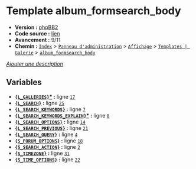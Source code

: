 # Template album_formsearch_body

* __Version :__ [phpBB2](.)
* __Code source :__ [lien](../../src/subsilver/album_formsearch_body.tpl)
* __Avancement :__ 9/11
* __Chemin :__ [`Index`](http://votre-forum.appspot.com/#/admin/,&part=themes,&mode=gallery&sub=templates,?l=gallery&mode=edit_gallery&part=themes&sub=templates&t=204) > [`Panneau d'administration`](http://votre-forum.appspot.com/admin/#&part=themes,&mode=gallery&sub=templates,?l=gallery&mode=edit_gallery&part=themes&sub=templates&t=204) > [`Affichage`](http://votre-forum.appspot.com/admin/?part=themes#&mode=gallery&sub=templates,?l=gallery&mode=edit_gallery&part=themes&sub=templates&t=204) > [`Templates | Galerie`](http://votre-forum.appspot.com/admin/?mode=gallery&part=themes&sub=templates#?l=gallery&mode=edit_gallery&part=themes&sub=templates&t=204) > [`album_formsearch_body`](http://votre-forum.appspot.com/admin/?l=gallery&mode=edit_gallery&part=themes&sub=templates&t=204)

[*Ajouter une description*](https://fa-tvars.appspot.com/tpl/subsilver/album_formsearch_body)

## Variables

* __[`{L_GALLERIES}`](https://github.com/Etana/template/blob/master/var/L_GALLERIES.md#readme)<a href="https://fa-tvars.appspot.com/var/L_GALLERIES">*</a> :__ ligne [`17`](../../src/subsilver/album_formsearch_body.tpl#L17)
* __[`{L_SEARCH}`](https://github.com/Etana/template/blob/master/var/L_SEARCH.md#readme) :__ ligne [`25`](../../src/subsilver/album_formsearch_body.tpl#L25)
* __[`{L_SEARCH_KEYWORDS}`](https://github.com/Etana/template/blob/master/var/L_SEARCH_KEYWORDS.md#readme) :__ ligne [`7`](../../src/subsilver/album_formsearch_body.tpl#L7)
* __[`{L_SEARCH_KEYWORDS_EXPLAIN}`](https://github.com/Etana/template/blob/master/var/L_SEARCH_KEYWORDS_EXPLAIN.md#readme)<a href="https://fa-tvars.appspot.com/var/L_SEARCH_KEYWORDS_EXPLAIN">*</a> :__ ligne [`8`](../../src/subsilver/album_formsearch_body.tpl#L8)
* __[`{L_SEARCH_OPTIONS}`](https://github.com/Etana/template/blob/master/var/L_SEARCH_OPTIONS.md#readme) :__ ligne [`14`](../../src/subsilver/album_formsearch_body.tpl#L14)
* __[`{L_SEARCH_PREVIOUS}`](https://github.com/Etana/template/blob/master/var/L_SEARCH_PREVIOUS.md#readme) :__ ligne [`21`](../../src/subsilver/album_formsearch_body.tpl#L21)
* __[`{L_SEARCH_QUERY}`](https://github.com/Etana/template/blob/master/var/L_SEARCH_QUERY.md#readme) :__ ligne [`4`](../../src/subsilver/album_formsearch_body.tpl#L4)
* __[`{S_FORUM_OPTIONS}`](https://github.com/Etana/template/blob/master/var/S_FORUM_OPTIONS.md#readme) :__ ligne [`18`](../../src/subsilver/album_formsearch_body.tpl#L18)
* __[`{S_SEARCH_ACTION}`](https://github.com/Etana/template/blob/master/var/S_SEARCH_ACTION.md#readme) :__ ligne [`2`](../../src/subsilver/album_formsearch_body.tpl#L2)
* __[`{S_TIMEZONE}`](https://github.com/Etana/template/blob/master/var/S_TIMEZONE.md#readme) :__ ligne [`31`](../../src/subsilver/album_formsearch_body.tpl#L31)
* __[`{S_TIME_OPTIONS}`](https://github.com/Etana/template/blob/master/var/S_TIME_OPTIONS.md#readme) :__ ligne [`22`](../../src/subsilver/album_formsearch_body.tpl#L22)
